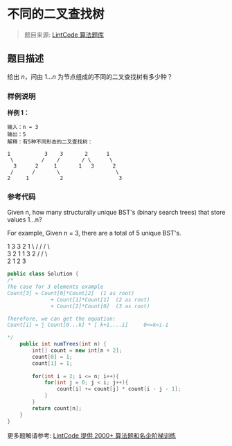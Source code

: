 # 不同的二叉查找树
 > 题目来源: [LintCode 算法题库](https://www.lintcode.com/problem/unique-binary-search-trees/?utm_source=sc-github-wzz)
 ## 题目描述
 给出 *n*，问由 1...*n* 为节点组成的不同的二叉查找树有多少种？
 ### 样例说明
 **样例 1：**
```
输入：n = 3
输出：5
解释：有5种不同形态的二叉查找树：
```

	1           3    3       2      1
	 \         /    /       / \      \
	  3      2     1       1   3      2
	 /      /       \                  \
	2     1          2                  3
 ### 参考代码
 Given n, how many structurally unique BST's (binary search trees) that store values 1...n?

For example,
Given n = 3, there are a total of 5 unique BST's.

   1         3     3      2      1
    \       /     /      / \      \
     3     2     1      1   3      2
    /     /       \                 \
   2     1         2                 3
```java
public class Solution {
/*
The case for 3 elements example
Count[3] = Count[0]*Count[2]  (1 as root)
              + Count[1]*Count[1]  (2 as root)
              + Count[2]*Count[0]  (3 as root)

Therefore, we can get the equation:
Count[i] = ∑ Count[0...k] * [ k+1....i]     0<=k<i-1  

*/
    public int numTrees(int n) {
        int[] count = new int[n + 2];
        count[0] = 1;
        count[1] = 1;
        
        for(int i = 2; i <= n; i++){
            for(int j = 0; j < i; j++){
                count[i] += count[j] * count[i - j - 1];
            }
        }
        return count[n];
    }
}


```
 更多题解请参考: [LintCode 提供 2000+ 算法题和名企阶梯训练](https://www.lintcode.com/problem/?utm_source=sc-github-wzz)